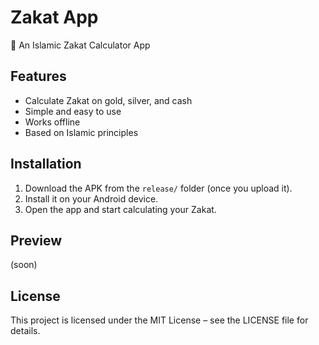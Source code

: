 # Zakat App

📱 An Islamic Zakat Calculator App

## Features
- Calculate Zakat on gold, silver, and cash
- Simple and easy to use
- Works offline
- Based on Islamic principles

## Installation
1. Download the APK from the `release/` folder (once you upload it).
2. Install it on your Android device.
3. Open the app and start calculating your Zakat.

## Preview
(soon)

## License
This project is licensed under the MIT License – see the LICENSE file for details.
